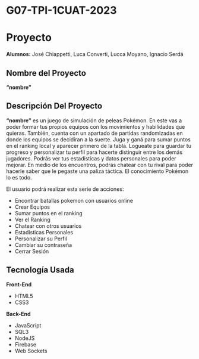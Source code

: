 # G07-TPI-1CUAT-2023

# Proyecto

**Alumnos:** José Chiappetti, Luca Converti, Lucca Moyano, Ignacio Serdá

## Nombre del Proyecto

**“nombre”**

## Descripción Del Proyecto

**“nombre”** es un juego de simulación de peleas Pokémon. En este vas a poder formar tus propios equipos con los movimientos y habilidades que quieras. También, cuenta con un apartado de partidas randomizadas en donde los equipos se decidiran a la suerte. Juga y ganá para sumar puntos en el ranking local y aparecer primero de la tabla. Logueate para guardar tu progreso y personalizar tu perfil para hacerte distinguir entre los demás jugadores. Podrás ver tus estadisticas y datos personales para poder mejorar. En medio de los encuentros, podrás chatear con tu rival para poder hacerle saber que le pegaste una paliza táctica. El conocimiento Pokémon lo es todo.

El usuario podrá realizar esta serie de acciones:

- Encontrar batallas pokemon con usuarios online
- Crear Equipos
- Sumar puntos en el ranking
- Ver el Ranking
- Chatear con otros usuarios
- Estadisticas Personales
- Personalizar su Perfil
- Cambiar su contraseña
- Cerrar Sesión

## Tecnología Usada

**Front-End**

- HTML5
- CSS3

**Back-End**

- JavaScript
- SQL3
- NodeJS
- Firebase
- Web Sockets
